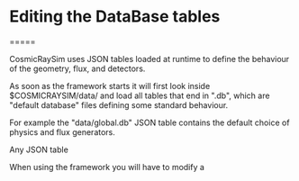 # Editing the DataBase tables
=====

CosmicRaySim uses JSON tables loaded at runtime to define the behaviour of the geometry, flux, and detectors.

As soon as the framework starts it will first look inside $COSMICRAYSIM/data/ and load all tables that end in ".db",
which are "default database" files defining some standard behaviour.

For example the "data/global.db" JSON table contains the default choice of physics and flux generators.




Any JSON table 



When using the framework you will have to modify a 